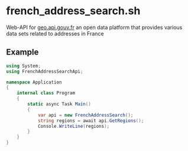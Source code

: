 # french_address_search.sh
Web-API for [geo.api.gouv.fr](https://geo.api.gouv.fr) an open data platform that provides various data sets related to addresses in France

## Example
```cs
using System;
using FrenchAddressSearchApi;

namespace Application
{
    internal class Program
    {
        static async Task Main()
        {
            var api = new FrenchAddressSearch();
            string regions = await api.GetRegions();
            Console.WriteLine(regions);
        }
    }
}
```
